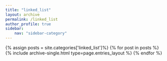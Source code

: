 ```yaml
---
title: "linked_list"
layout: archive
permalink: /linked_list
author_profile: true
sidebar:
    nav: "sidebar-category"
---
```

{% assign posts = site.categories['linked_list']%}
{% for post in posts %}
  {% include archive-single.html type=page.entries_layout %}
{% endfor %}
